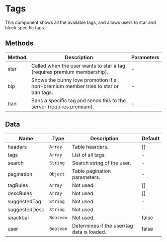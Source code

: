 # Tags

This component shows all the available tags, and allows users to star and block specific tags.

## Methods

<!-- @vuese:Tags:methods:start -->
|Method|Description|Parameters|
|---|---|---|
|star|Called when the user wants to star a tag (requires premium membership).|-|
|blp|Shows the bunny love promotion if a non-premium member tries to star or ban tags.|-|
|ban|Bans a specific tag and sends this to the server (requires premium).|-|

<!-- @vuese:Tags:methods:end -->


## Data

<!-- @vuese:Tags:data:start -->
|Name|Type|Description|Default|
|---|---|---|---|
|headers|`Array`|Table hearders.|[]|
|tags|`Array`|List of all tags.|-|
|search|`String`|Search string of the user.|-|
|pagination|`Object`|Table pagination parameters.|-|
|tagRules|`Array`|Not used.|[]|
|descRules|`Array`|Not used.|[]|
|suggestedTag|`String`|Not used.|-|
|suggestedDesc|`String`|Not used.|-|
|snackbar|`Boolean`|Not used.|false|
|user|`Boolean`|Determines if the user/tag data is loaded.|false|

<!-- @vuese:Tags:data:end -->


